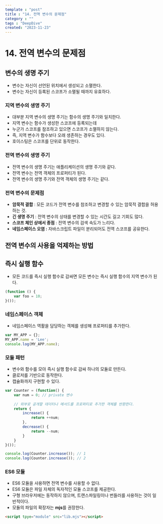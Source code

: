```yaml
---
template : "post"
title : "14. 전역 변수의 문제점"
category : ""
tags : "DeepDive"
created: "2023-11-23"
---
```


# 14. 전역 변수의 문제점


## 변수의 생명 주기

- 변수는 자신이 선언된 위치에서 생성되고 소멸한다.
- 변수는 자신이 등록된 스코프가 소멸될 때까지 유효하다.

### 지역 변수의 생명 주기

- 대부분 지역 변수의 생명 주기는 함수의 생명 주기와 일치한다.
- 지역 변수는 함수가 생성한 스코프에 등록되는데
- 누군가 스코프를 참조하고 있으면 스코프가 소멸하지 않는다.
- 즉, 지역 변수가 함수보다 오래 생존하는 경우도 있다.
- 호이스팅은 스코프를 단위로 동작한다.

### 전역 변수의 생명 주기

- 전역 변수의 생명 주기는 애플리케이션의 생명 주기와 같다.
- 전역 변수는 전역 객체의 프로퍼티가 된다.
- 전역 변수의 생명 주기와 전역 객체의 생명 주기는 같다.

### 전역 변수의 문제점

- **암묵적 결합** : 모든 코드가 전역 변수를 참조하고 변경할 수 있는 암묵적 결합을 허용하는 것.
- **긴 생명 주기** : 전역 변수의 상태를 변경할 수 있는 시간도 길고 기회도 많다.
- **스코프 체인 상에서 종점** : 전역 변수의 검색 속도가 느리다.
- **네임스페이스 오염 :** 자바스크립트 파일이 분리되어도 전역 스코프를 공유한다.

## 전역 변수의 사용을 억제하는 방법


## 즉시 실행 함수

- 모든 코드를 즉시 실행 함수로 감싸면 모든 변수는 즉시 실행 함수의 지역 변수가 된다.

```javascript
(function () {
	var foo = 10;
}());
```


### 네임스페이스 객체

- 네임스페이스 역활을 담당하는 객체를 생성해 프로퍼티를 추가한다.

```javascript
var MY_APP = {};
MY_APP.name = 'Lee';
console.log(MY_APP.name);
```


### 모듈 패턴

- 변수와 함수를 모아 즉시 실행 함수로 감싸 하나의 모듈로 만든다.
- 클로저를 기반으로 동작한다.
- 캡슐화까지 구현할 수 있다.

```javascript
var Counter = (function() {
	var num = 0; // private 변수
	
	// 외부로 공개할 데이터나 메서드를 프로퍼티로 추가한 객체를 반환한다.
	return {
		increase() {
			return ++num;
		},
		decrease() {
			return --num;
		}
	}
}());

console.log(Counter.increase()); // 1
console.log(Counter.increase()); // 2
```


### ES6 모듈

- ES6 모듈을 사용하면 전역 변수를 사용할 수 없다.
- ES6 모듈은 파일 자체의 독자적인 모듈 스코프를 제공한다.
- 구형 브라우저에는 동작하지 않으며, 트랜스파일링이나 번들러를 사용하는 것이 일반적이다.
- 모듈의 파일의 확장자는 **mjs**를 권장한다.

```html
<script tpye="module" src="lib.mjs"></script>
```

